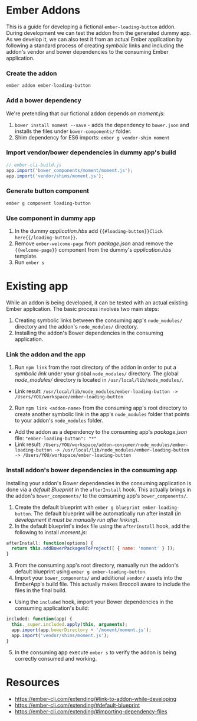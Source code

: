 # Ember Addons

This is a guide for developing a fictional `ember-loading-button` addon. During development we can test the addon 
from the generated dummy app. As we develop it, we can also test it from an actual Ember application by following 
a standard process of creating _symbolic_ links and including the addon's vendor and bower dependencies to the 
consuming Ember application.

### Create the addon
`ember addon ember-loading-button`

### Add a bower dependency
We're pretending that our fictional addon depends on _moment.js_:

1. `bower install moment --save` - adds the dependency to `bower.json` and installs the files under `bower-components/` folder.
2. Shim dependency for ES6 imports: `ember g vendor-shim moment`

### Import vendor/bower dependencies in dummy app's build
```javascript
// ember-cli-build.js
app.import('bower_components/moment/moment.js');
app.import('vendor/shims/moment.js');
```

### Generate button component
`ember g component loading-button`

### Use component in dummy app
1. In the dummy _application.hbs_ add `{{#loading-button}}Click here{{/loading-button}}`.
2. Remove `ember-welcome-page` from _package.json_ anad remove the `{{welcome-page}}` component from the dummy's _application.hbs_ template.
3. Run `ember s`


# Existing app
While an addon is being developed, it can be tested with an actual existing Ember application. The basic process involves two main steps:

1. Creating symbolic links between the consuming app's `node_modules/` directory and the addon's `node_modules/` directory.
2. Installing the addon's Bower dependencies in the consuming application.

### Link the addon and the app
1. Run `npm link` from the root directory of the addon in order to put a _symbolic link_ under your global `node_modules/` directory. The global _node_modules/_ directory is located in `/usr/local/lib/node_modules/`.
  * Link result: `/usr/local/lib/node_modules/ember-loading-button -> /Users/YOU/workspace/ember-loading-button`
2. Run `npm link <addon-name>` from the consuming app's root directory to create another symbolic link in the app's `node_modules` folder that points to your addon's `node_modules` folder.
  * Add the addon as a dependency to the consuming app's _package.json_ file: `"ember-loading-button": "*"`
  * Link result: `/Users/YOU/workspace/addon-consumer/node_modules/ember-loading-button -> /usr/local/lib/node_modules/ember-loading-button -> /Users/YOU/workspace/ember-loading-button`

### Install addon's bower dependencies in the consuming app
Installing your addon's Bower dependencies in the consuming application is done via a _default Blueprint_ in the `afterInstall` hook. This actually brings in the addon's `bower_components/` to the consuming app's `bower_components/`.

1. Create the default blueprint with `ember g blueprint ember-loading-button`. The default blueprint will be automatically run after install (_in development it must be manually run after linking_).
2. In the default blueprint's index file using the `afterInstall` hook, add the following to install _moment.js_:
```javascript
afterInstall: function(options) {
  return this.addBowerPackagesToProject([ { name: 'moment' } ]);
}
```
3. From the consuming app's root directory, manually run the addon's default blueprint using `ember g ember-loading-button`.
4. Import your `bower_components/` and additional `vendor/` assets into the EmberApp's build file. This actually makes Broccoli aware to include the files in the final build.
  * Using the `included` hook, import your Bower dependencies in the consuming application's build:
  ```javascript
  included: function(app) {
    this._super.included.apply(this, arguments);
    app.import(app.bowerDirectory + '/moment/moment.js');
    app.import('vendor/shims/moment.js');
  }
  ```
5. In the consuming app execute `ember s` to verify the addon is being correctly consumed and working.


# Resources
  * https://ember-cli.com/extending/#link-to-addon-while-developing
  * https://ember-cli.com/extending/#default-blueprint
  * https://ember-cli.com/extending/#importing-dependency-files
